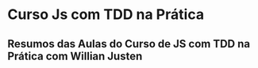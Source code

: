 # Curso Js com TDD na Prática

## Resumos das Aulas do Curso de JS com TDD na Prática com Willian Justen
